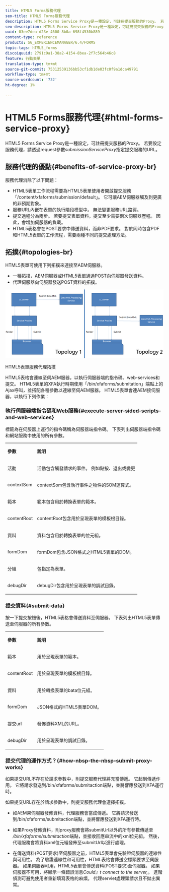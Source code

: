 ```yaml
---
title: HTML5 Forms服務代理
seo-title: HTML5 Forms服務代理
description: HTML5 Forms Service Proxy是一種設定，可註冊提交服務的Proxy。 若要設定服務代理，請透過request參數submissionServiceProxy指定提交服務的URL。
seo-description: HTML5 Forms Service Proxy是一種設定，可註冊提交服務的Proxy。 若要設定服務代理，請透過request參數submissionServiceProxy指定提交服務的URL。
uuid: 03ee7dea-d23e-4600-8b0a-698f4530b889
content-type: reference
products: SG_EXPERIENCEMANAGER/6.4/FORMS
topic-tags: hTML5_forms
discoiquuid: 2791c9a1-38a2-4154-8bea-2f7c564b46c8
feature: 行動表單
translation-type: tm+mt
source-git-commit: 75312539136bb53cf1db1de03fc0f9a1dca49791
workflow-type: tm+mt
source-wordcount: '732'
ht-degree: 1%

---
```



# HTML5 Forms服務代理{#html-forms-service-proxy}

HTML5 Forms Service Proxy是一種設定，可註冊提交服務的Proxy。 若要設定服務代理，請透過request參數&#x200B;*submissionServiceProxy*&#x200B;指定提交服務的URL。

## 服務代理的優點{#benefits-of-service-proxy-br}

服務代理消除了以下問題：

* HTML5表單工作流程需要為HTML5表單使用者開啟提交服務「/content/xfaforms/submission/default」。 它可讓AEM伺服器觸及到更廣的非預期對象。
* 服務URL內嵌在表單的執行階段模型中。 無法變更服務URL路徑。
* 提交過程分為兩步。 若要提交表單資料，提交至少需要兩次伺服器歷程。 因此，會增加伺服器的負載。
* HTML5表格會在POST要求中傳送資料，而非PDF要求。 對於同時包含PDF和HTML5表單的工作流程，需要兩種不同的提交處理方法。

## 拓撲{#topologies-br}

HTML5表單可使用下列拓撲來連接至AEM伺服器。

* 一種拓撲，AEM伺服器或HTML5表單通過POST向伺服器發送資料。
* 代理伺服器向伺服器發送POST資料的拓撲。

![HTML5表單服務代理拓撲](assets/topology.png)

HTML5表單服務代理拓撲

HTML5表格會連線至伺AEM服器，以執行伺服器端的指令碼、web-services和提交。 HTML5表單的XFA執行時期使用「/bin/xfaforms/submitation」端點上的Ajax呼叫，並搭配各種參數以連線至伺AEM服器。 HTML5表單會連AEM接伺服器，以執行下列作業：

### 執行伺服器端指令碼和Web服務{#execute-server-sided-scripts-and-web-services}

標籤為在伺服器上運行的指令碼稱為伺服器端指令碼。 下表列出伺服器端指令碼和網站服務中使用的所有參數。

<table> 
 <tbody> 
  <tr> 
   <td><p><strong>參數</strong></p> </td> 
   <td><p><strong>說明</strong></p> </td> 
  </tr> 
  <tr> 
   <td><p>活動</p> </td> 
   <td><p>活動包含觸發請求的事件。 例如點按、退出或變更</p> </td> 
  </tr> 
  <tr> 
   <td><p>contextSom</p> </td> 
   <td><p>contextSom包含執行事件之物件的SOM運算式。</p> </td> 
  </tr> 
  <tr> 
   <td><p>範本</p> </td> 
   <td><p>範本包含用於轉換表單的範本。</p> </td> 
  </tr> 
  <tr> 
   <td><p>contentRoot</p> </td> 
   <td><p>contentRoot包含用於呈現表單的模板根目錄。</p> </td> 
  </tr> 
  <tr> 
   <td><p>資料</p> </td> 
   <td><p>資料包含用於轉換表單的位元組。</p> </td> 
  </tr> 
  <tr> 
   <td><p>formDom</p> </td> 
   <td><p>formDom包含JSON格式之HTML5表單的DOM。</p> </td> 
  </tr> 
  <tr> 
   <td><p>分組</p> </td> 
   <td><p>包指定為表單。</p> </td> 
  </tr> 
  <tr> 
   <td><p>debugDir</p> </td> 
   <td><p>debugDir包含用於呈現表單的調試目錄。</p> </td> 
  </tr> 
 </tbody> 
</table>

### 提交資料{#submit-data}

按一下提交按鈕後，HTML5表格會傳送資料至伺服器。 下表列出HTML5表單傳送至伺服器的所有參數。

<table> 
 <tbody> 
  <tr> 
   <td><p><strong>參數</strong></p> </td> 
   <td><p><strong>說明</strong></p> </td> 
  </tr> 
  <tr> 
   <td><p>範本</p> </td> 
   <td><p>用於呈現表單的範本。</p> </td> 
  </tr> 
  <tr> 
   <td><p>contentRoot</p> </td> 
   <td><p>用於呈現表單的模板根目錄。</p> </td> 
  </tr> 
  <tr> 
   <td><p>資料</p> </td> 
   <td><p>用於轉換表單的bata位元組。</p> </td> 
  </tr> 
  <tr> 
   <td><p>formDom</p> </td> 
   <td><p>JSON格式的HTML5表單DOM。</p> </td> 
  </tr> 
  <tr> 
   <td><p>提交url</p> </td> 
   <td><p>發佈資料XML的URL。</p> </td> 
  </tr> 
  <tr> 
   <td><p>debugDir</p> </td> 
   <td><p>用於呈現表單的調試目錄。</p> </td> 
  </tr> 
 </tbody> 
</table>

### 提交代理的運作方式？{#how-nbsp-the-nbsp-submit-proxy-works}

如果提交URL不存在於請求參數中，則提交服務代理將充當傳遞。 它起到傳遞作用。 它將請求發送到/bin/xfaforms/submitaction端點，並將響應發送到XFA運行時。

如果提交URL存在於請求參數中，則提交服務代理會選擇拓撲。

* 如AEM果伺服器發佈資料，代理服務會當成傳遞。 它將請求發送到/bin/xfaforms/submitaction端點，並將響應發送到XFA運行時。
* 如果Proxy發佈資料，則proxy服務會將submitUrl以外的所有參數傳遞至&#x200B;*/bin/xfaforms/submitaction*&#x200B;端點，並接收回應串流中的xml位元組。 然後，代理服務會將資料xml位元組發佈至submitUrl以進行處理。

* 在傳送資料(POST要求)至伺服器之前，HTML5表單會先驗證伺服器的連線性與可用性。 為了驗證連線性和可用性，HTML表格會傳送空標頭要求至伺服器。 如果伺服器可用，HTML5表單會傳送資料(POST要求)至伺服器。 如果伺服器不可用，將顯示一條錯誤消息&#x200B;*Could』t connect to the server,*。 進階偵測可避免使用者重新填寫表格的麻煩。 代理servlet處理頭請求且不拋出異常。

